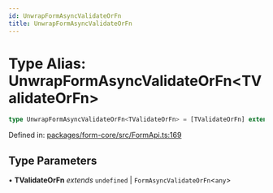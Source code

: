 ```yaml
---
id: UnwrapFormAsyncValidateOrFn
title: UnwrapFormAsyncValidateOrFn
---
```


<!-- DO NOT EDIT: this page is autogenerated from the type comments -->

# Type Alias: UnwrapFormAsyncValidateOrFn\<TValidateOrFn\>

```ts
type UnwrapFormAsyncValidateOrFn<TValidateOrFn> = [TValidateOrFn] extends [FormValidateAsyncFn<any>] ? ExtractGlobalFormError<Awaited<ReturnType<TValidateOrFn>>> : [TValidateOrFn] extends [StandardSchemaV1<any, any>] ? Record<string, StandardSchemaV1Issue[]> : undefined;
```

Defined in: [packages/form-core/src/FormApi.ts:169](https://github.com/TanStack/form/blob/main/packages/form-core/src/FormApi.ts#L169)

## Type Parameters

• **TValidateOrFn** *extends* `undefined` \| `FormAsyncValidateOrFn`\<`any`\>
